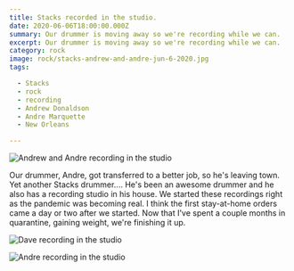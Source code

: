 ```yaml
---
title: Stacks recorded in the studio.
date: 2020-06-06T18:00:00.000Z
summary: Our drummer is moving away so we're recording while we can.
excerpt: Our drummer is moving away so we're recording while we can.
category: rock
image: rock/stacks-andrew-and-andre-jun-6-2020.jpg
tags:

  - Stacks
  - rock
  - recording
  - Andrew Donaldson
  - Andre Marquette
  - New Orleans

---
```


![Andrew and Andre recording in the studio](/static/img/rock/stacks-andrew-and-andre-jun-6-2020.jpg "Andrew and Andre recording in the studio")

Our drummer, Andre, got transferred to a better job, so he's leaving town. Yet another Stacks drummer.... He's been an awesome drummer and he also has a recording studio in his house. We started these recordings right as the pandemic was becoming real. I think the first stay-at-home orders came a day or two after we started. Now that I've spent a couple months in quarantine, gaining weight, we're finishing it up.

![Dave recording in the studio](/static/img/rock/stacks-dave-fat-in-studio-jun-6-2020.jpg "Dave recording in the studio")



![Andre recording in the studio](/static/img/rock/stacks-andre-in-studio-jun-6-2020.jpg "Andre recording in the studio")